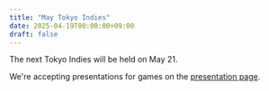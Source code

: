 ```yaml
---
title: "May Tokyo Indies"
date: 2025-04-19T00:00:00+09:00
draft: false
---
```


The next Tokyo Indies will be held on May 21.

We're accepting presentations for games on the [presentation page](/en/present).
